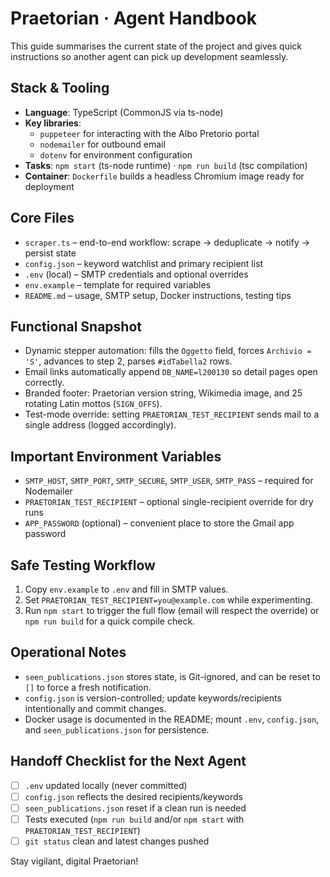 # Praetorian · Agent Handbook

This guide summarises the current state of the project and gives quick instructions so another agent can pick up development seamlessly.

## Stack & Tooling
- **Language**: TypeScript (CommonJS via ts-node)
- **Key libraries**:
  - `puppeteer` for interacting with the Albo Pretorio portal
  - `nodemailer` for outbound email
  - `dotenv` for environment configuration
- **Tasks**: `npm start` (ts-node runtime) · `npm run build` (tsc compilation)
- **Container**: `Dockerfile` builds a headless Chromium image ready for deployment

## Core Files
- `scraper.ts` – end-to-end workflow: scrape → deduplicate → notify → persist state
- `config.json` – keyword watchlist and primary recipient list
- `.env` (local) – SMTP credentials and optional overrides
- `env.example` – template for required variables
- `README.md` – usage, SMTP setup, Docker instructions, testing tips

## Functional Snapshot
- Dynamic stepper automation: fills the `Oggetto` field, forces `Archivio = 'S'`, advances to step 2, parses `#idTabella2` rows.
- Email links automatically append `DB_NAME=l200130` so detail pages open correctly.
- Branded footer: Praetorian version string, Wikimedia image, and 25 rotating Latin mottos (`SIGN_OFFS`).
- Test-mode override: setting `PRAETORIAN_TEST_RECIPIENT` sends mail to a single address (logged accordingly).

## Important Environment Variables
- `SMTP_HOST`, `SMTP_PORT`, `SMTP_SECURE`, `SMTP_USER`, `SMTP_PASS` – required for Nodemailer
- `PRAETORIAN_TEST_RECIPIENT` – optional single-recipient override for dry runs
- `APP_PASSWORD` (optional) – convenient place to store the Gmail app password

## Safe Testing Workflow
1. Copy `env.example` to `.env` and fill in SMTP values.
2. Set `PRAETORIAN_TEST_RECIPIENT=you@example.com` while experimenting.
3. Run `npm start` to trigger the full flow (email will respect the override) or `npm run build` for a quick compile check.

## Operational Notes
- `seen_publications.json` stores state, is Git-ignored, and can be reset to `[]` to force a fresh notification.
- `config.json` is version-controlled; update keywords/recipients intentionally and commit changes.
- Docker usage is documented in the README; mount `.env`, `config.json`, and `seen_publications.json` for persistence.

## Handoff Checklist for the Next Agent
- [ ] `.env` updated locally (never committed)
- [ ] `config.json` reflects the desired recipients/keywords
- [ ] `seen_publications.json` reset if a clean run is needed
- [ ] Tests executed (`npm run build` and/or `npm start` with `PRAETORIAN_TEST_RECIPIENT`)
- [ ] `git status` clean and latest changes pushed

Stay vigilant, digital Praetorian!
